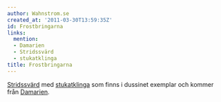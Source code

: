 ```yaml
---
author: Wahnstrom.se
created_at: '2011-03-30T13:59:35Z'
id: Frostbringarna
links:
  mention:
  - Damarien
  - Stridssvärd
  - stukatklinga
title: Frostbringarna
---
```


[Stridssvärd] med [stukatklinga] som finns i dussinet exemplar och kommer från [Damarien].

  [Stridssvärd]: Stridssvärd
  [stukatklinga]: stukatklinga
  [Damarien]: Damarien